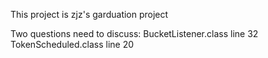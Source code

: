 This project is zjz's garduation project

Two questions need to discuss:
BucketListener.class line 32
TokenScheduled.class line 20